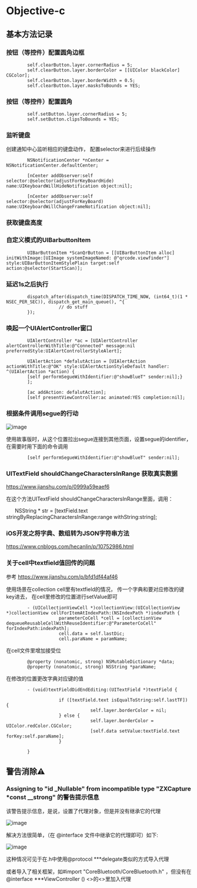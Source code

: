 # Objective-c 


## 基本方法记录

### 按钮（等控件）配置圆角边框
            self.clearButton.layer.cornerRadius = 5;
            self.clearButton.layer.borderColor = [[UIColor blackColor] CGColor];
            self.clearButton.layer.borderWidth = 0.5;
            self.clearButton.layer.masksToBounds = YES;
  
### 按钮（等控件）配置圆角
            self.setButton.layer.cornerRadius = 5;
            self.setButton.clipsToBounds = YES;

### 监听键盘

创建通知中心监听相应的键盘动作， 配置selector来进行后续操作

            NSNotificationCenter *nCenter = NSNotificationCenter.defaultCenter;

            [nCenter addObserver:self selector:@selector(adjustForKeyBoardHide) name:UIKeyboardWillHideNotification object:nil];

            [nCenter addObserver:self selector:@selector(adjustForKeyBoard) name:UIKeyboardWillChangeFrameNotification object:nil];
            
### 获取键盘高度


### 自定义模式的UIBarbuttonItem
            UIBarButtonItem *ScanQrButton = [[UIBarButtonItem alloc] initWithImage:[UIImage systemImageNamed: @"qrcode.viewfinder"] style:UIBarButtonItemStylePlain target:self action:@selector(StartScan)];

### 延迟1s之后执行


            dispatch_after(dispatch_time(DISPATCH_TIME_NOW, (int64_t)(1 * NSEC_PER_SEC)), dispatch_get_main_queue(), ^{
                        // do stuff
            });
    
### 唤起一个UIAlertController窗口
            UIAlertController *ac = [UIAlertController alertControllerWithTitle:@"Connected" message:nil preferredStyle:UIAlertControllerStyleAlert];

            UIAlertAction *defalutAction = [UIAlertAction actionWithTitle:@"OK" style:UIAlertActionStyleDefault handler: ^(UIAlertAction *action) {
            [self performSegueWithIdentifier:@"showBlueT" sender:nil];}
            ];
    
            [ac addAction: defalutAction];
            [self presentViewController:ac animated:YES completion:nil];
            
### 根据条件调用segue的行动

![image](https://user-images.githubusercontent.com/51845254/144395790-b55c8513-ac82-43cd-af9f-f2610f312f2e.png)

使用故事版时，从这个位置拉出segue连接到其他页面，设置segue的identifier，在需要时用下面的命令调用

            [self performSegueWithIdentifier:@"showBlueT" sender:nil];

### UITextField shouldChangeCharactersInRange 获取真实数据

https://www.jianshu.com/p/0999a59eaef6

在这个方法UITextField shouldChangeCharactersInRange里面，调用：

      NSString * str = [textField.text stringByReplacingCharactersInRange:range withString:string];

### iOS开发之将字典、数组转为JSON字符串方法
https://www.cnblogs.com/hecanlin/p/10752986.html

### 关于cell中textfield值回传的问题
参考 https://www.jianshu.com/p/bfd1df44af46

使用场景在collection cell里有textfield的情况， 传一个字典和要对应修改的键key进去， 在cell里修改的位置进行setValue即可

            - (UICollectionViewCell *)collectionView:(UICollectionView *)collectionView cellForItemAtIndexPath:(NSIndexPath *)indexPath {
                        parameterCoCell *cell = [collectionView dequeueReusableCellWithReuseIdentifier:@"ParameterCoCell" forIndexPath:indexPath];
                        cell.data = self.lastDic;
                        cell.paraName = paramName;
在cell文件里增加接受位

            @property (nonatomic, strong) NSMutableDictionary *data;
            @property (nonatomic, strong) NSString *paraName;

 在修改的位置更改字典对应键的值
 
            - (void)textFieldDidEndEditing:(UITextField *)textField {
           
                        if ([textField.text isEqualToString:self.lastTF]) {
                                    self.layer.borderColor = nil;
                        } else {
                                    self.layer.borderColor = UIColor.redColor.CGColor;
                                    [self.data setValue:textField.text forKey:self.paraName];
                        }
    
            }


## 警告消除⚠️

### Assigning to "id<CALayerDelegate> _Nullable" from incompatible type "ZXCapture *const __strong" 的警告提示信息
该警告提示信息，是说，设置了代理对象，但是并没有继承它的代理
            
![image](https://user-images.githubusercontent.com/51845254/144391336-21aedafb-49dd-4a15-9939-07c89c1aa524.png)

            
解决方法很简单，（在 @interface 文件中继承它的代理即可）如下:
            
![image](https://user-images.githubusercontent.com/51845254/144391295-1b7228a9-957c-4bbd-89ff-d9032178086d.png)

这种情况可见于在.h中使用@protocol ***delegate类似的方式导入代理
            
或者导入了相关框架，如#import "CoreBluetooth/CoreBluetooth.h" ，但没有在@interface ***ViewController () <>的<>里加入代理
            
            
